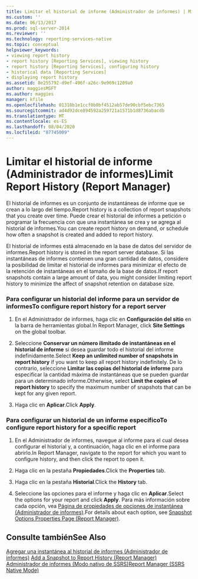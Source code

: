```yaml
---
title: Limitar el historial de informe (Administrador de informes) | Microsoft Docs
ms.custom: ''
ms.date: 06/13/2017
ms.prod: sql-server-2014
ms.reviewer: ''
ms.technology: reporting-services-native
ms.topic: conceptual
helpviewer_keywords:
- viewing report history
- report history [Reporting Services], viewing history
- report history [Reporting Services], configuring history
- historical data [Reporting Services]
- displaying report history
ms.assetid: 8e255792-d9ef-496f-a26c-9e969c1209a0
author: maggiesMSFT
ms.author: maggies
manager: kfile
ms.openlocfilehash: 01318b1e1ccf0b0bf4512ab57de90cbf5ebc7365
ms.sourcegitcommit: ad4d92dce894592a259721a1571b1d8736abacdb
ms.translationtype: MT
ms.contentlocale: es-ES
ms.lasthandoff: 08/04/2020
ms.locfileid: "87745009"
---
```

# <a name="limit-report-history-report-manager"></a><span data-ttu-id="d7c66-102">Limitar el historial de informe (Administrador de informes)</span><span class="sxs-lookup"><span data-stu-id="d7c66-102">Limit Report History (Report Manager)</span></span>
  <span data-ttu-id="d7c66-103">El historial de informes es un conjunto de instantáneas de informe que se crean a lo largo del tiempo.</span><span class="sxs-lookup"><span data-stu-id="d7c66-103">Report history is a collection of report snapshots that you create over time.</span></span> <span data-ttu-id="d7c66-104">Puede crear el historial de informes a petición o programar la frecuencia con que una instantánea se crea y se agrega al historial de informes.</span><span class="sxs-lookup"><span data-stu-id="d7c66-104">You can create report history on demand, or schedule how often a snapshot is created and added to report history.</span></span>  
  
 <span data-ttu-id="d7c66-105">El historial de informes está almacenado en la base de datos del servidor de informes.</span><span class="sxs-lookup"><span data-stu-id="d7c66-105">Report history is stored in the report server database.</span></span> <span data-ttu-id="d7c66-106">Si las instantáneas de informes contienen una gran cantidad de datos, considere la posibilidad de limitar el historial de informes para minimizar el efecto de la retención de instantáneas en el tamaño de la base de datos.</span><span class="sxs-lookup"><span data-stu-id="d7c66-106">If report snapshots contain a large amount of data, you might consider limiting report history to minimize the affect of snapshot retention on database size.</span></span>  
  
### <a name="to-configure-report-history-for-a-report-server"></a><span data-ttu-id="d7c66-107">Para configurar un historial del informe para un servidor de informes</span><span class="sxs-lookup"><span data-stu-id="d7c66-107">To configure report history for a report server</span></span>  
  
1.  <span data-ttu-id="d7c66-108">En el Administrador de informes, haga clic en **Configuración del sitio** en la barra de herramientas global.</span><span class="sxs-lookup"><span data-stu-id="d7c66-108">In Report Manager, click **Site Settings** on the global toolbar.</span></span>  
  
2.  <span data-ttu-id="d7c66-109">Seleccione **Conservar un número ilimitado de instantáneas en el historial de informe** si desea guardar todo el historial del informe indefinidamente.</span><span class="sxs-lookup"><span data-stu-id="d7c66-109">Select **Keep an unlimited number of snapshots in report history** if you want to keep all report history indefinitely.</span></span> <span data-ttu-id="d7c66-110">De lo contrario, seleccione **Limitar las copias del historial de informe** para especificar la cantidad máxima de instantáneas que se pueden guardar para un determinado informe.</span><span class="sxs-lookup"><span data-stu-id="d7c66-110">Otherwise, select **Limit the copies of report history** to specify the maximum number of snapshots that can be kept for any given report.</span></span>  
  
3.  <span data-ttu-id="d7c66-111">Haga clic en **Aplicar**.</span><span class="sxs-lookup"><span data-stu-id="d7c66-111">Click **Apply**.</span></span>  
  
### <a name="to-configure-report-history-for-a-specific-report"></a><span data-ttu-id="d7c66-112">Para configurar un historial de un informe específico</span><span class="sxs-lookup"><span data-stu-id="d7c66-112">To configure report history for a specific report</span></span>  
  
1.  <span data-ttu-id="d7c66-113">En el Administrador de informes, navegue al informe para el cual desea configurar el historial y, a continuación, haga clic en el informe para abrirlo.</span><span class="sxs-lookup"><span data-stu-id="d7c66-113">In Report Manager, navigate to the report for which you want to configure history, and then click the report to open it.</span></span>  
  
2.  <span data-ttu-id="d7c66-114">Haga clic en la pestaña **Propiedades**.</span><span class="sxs-lookup"><span data-stu-id="d7c66-114">Click the **Properties** tab.</span></span>  
  
3.  <span data-ttu-id="d7c66-115">Haga clic en la pestaña **Historial**.</span><span class="sxs-lookup"><span data-stu-id="d7c66-115">Click the **History** tab.</span></span>  
  
4.  <span data-ttu-id="d7c66-116">Seleccione las opciones para el informe y haga clic en **Aplicar**.</span><span class="sxs-lookup"><span data-stu-id="d7c66-116">Select the options for your report and click **Apply**.</span></span> <span data-ttu-id="d7c66-117">Para más información sobre cada opción, vea [Página de propiedades de opciones de instantánea &#40;Administrador de informes&#41;](../snapshot-options-properties-page-report-manager.md).</span><span class="sxs-lookup"><span data-stu-id="d7c66-117">For details about each option, see [Snapshot Options Properties Page &#40;Report Manager&#41;](../snapshot-options-properties-page-report-manager.md).</span></span>  
  
## <a name="see-also"></a><span data-ttu-id="d7c66-118">Consulte también</span><span class="sxs-lookup"><span data-stu-id="d7c66-118">See Also</span></span>  
 <span data-ttu-id="d7c66-119">[Agregar una instantánea al historial de informes &#40;Administrador de informes&#41;](../report-server/add-a-snapshot-to-report-history-report-manager.md) </span><span class="sxs-lookup"><span data-stu-id="d7c66-119">[Add a Snapshot to Report History &#40;Report Manager&#41;](../report-server/add-a-snapshot-to-report-history-report-manager.md) </span></span>  
 [<span data-ttu-id="d7c66-120">Administrador de informes &#40;Modo nativo de SSRS&#41;</span><span class="sxs-lookup"><span data-stu-id="d7c66-120">Report Manager  &#40;SSRS Native Mode&#41;</span></span>](../report-manager-ssrs-native-mode.md)  
  
  
